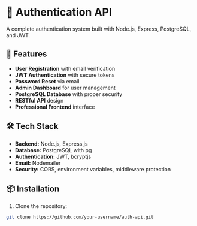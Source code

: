 # 🔐 Authentication API

A complete authentication system built with Node.js, Express, PostgreSQL, and JWT.

## 🚀 Features

- **User Registration** with email verification
- **JWT Authentication** with secure tokens
- **Password Reset** via email
- **Admin Dashboard** for user management
- **PostgreSQL Database** with proper security
- **RESTful API** design
- **Professional Frontend** interface

## 🛠️ Tech Stack

- **Backend:** Node.js, Express.js
- **Database:** PostgreSQL with pg
- **Authentication:** JWT, bcryptjs
- **Email:** Nodemailer
- **Security:** CORS, environment variables, middleware protection

## 📦 Installation

1. Clone the repository:
```bash
git clone https://github.com/your-username/auth-api.git